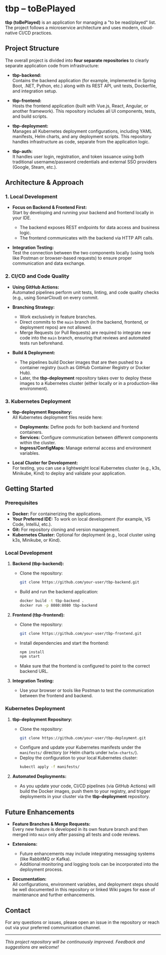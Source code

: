 # tbp – toBePlayed

**tbp (toBePlayed)** is an application for managing a "to be read/played" list. The project follows a microservice architecture and uses modern, cloud-native CI/CD practices.

## Project Structure

The overall project is divided into **four separate repositories** to clearly separate application code from infrastructure:

- **tbp-backend:**  
  Contains the backend application (for example, implemented in Spring Boot, .NET, Python, etc.) along with its REST API, unit tests, Dockerfile, and integration setup.

- **tbp-frontend:**  
  Hosts the frontend application (built with Vue.js, React, Angular, or another framework). This repository includes all UI components, tests, and build scripts.

- **tbp-deployment:**  
  Manages all Kubernetes deployment configurations, including YAML manifests, Helm charts, and any deployment scripts. This repository handles infrastructure as code, separate from the application logic.

- **tbp-auth:**  
  It handles user login, registration, and token issuance using both traditional username/password credentials and external SSO providers (Google, Steam, etc.).

## Architecture & Approach

### 1. Local Development

- **Focus on Backend & Frontend First:**  
  Start by developing and running your backend and frontend locally in your IDE.
  - The backend exposes REST endpoints for data access and business logic.
  - The frontend communicates with the backend via HTTP API calls.
  
- **Integration Testing:**  
  Test the connection between the two components locally (using tools like Postman or browser-based requests) to ensure proper communication and data exchange.

### 2. CI/CD and Code Quality

- **Using GitHub Actions:**  
  Automated pipelines perform unit tests, linting, and code quality checks (e.g., using SonarCloud) on every commit.
  
- **Branching Strategy:**  
  - Work exclusively in feature branches.  
  - Direct commits to the `main` branch (in the backend, frontend, or deployment repos) are not allowed.
  - Merge Requests (or Pull Requests) are required to integrate new code into the `main` branch, ensuring that reviews and automated tests run beforehand.
  
- **Build & Deployment:**  
  - The pipelines build Docker images that are then pushed to a container registry (such as GitHub Container Registry or Docker Hub).
  - Later, the **tbp-deployment** repository takes over to deploy these images to a Kubernetes cluster (either locally or in a production-like environment).

### 3. Kubernetes Deployment

- **tbp-deployment Repository:**  
  All Kubernetes deployment files reside here:
  - **Deployments:** Define pods for both backend and frontend containers.
  - **Services:** Configure communication between different components within the cluster.
  - **Ingress/ConfigMaps:** Manage external access and environment variables.
  
- **Local Cluster for Development:**  
  For testing, you can use a lightweight local Kubernetes cluster (e.g., k3s, Minikube, Kind) to deploy and validate your application.

## Getting Started

### Prerequisites

- **Docker:** For containerizing the applications.
- **Your Preferred IDE:** To work on local development (for example, VS Code, IntelliJ, etc.).
- **Git:** For repository cloning and version management.
- **Kubernetes Cluster:** Optional for deployment (e.g., local cluster using k3s, Minikube, or Kind).

### Local Development

1. **Backend (tbp-backend):**
   - Clone the repository:
     ```bash
     git clone https://github.com/your-user/tbp-backend.git
     ```
   - Build and run the backend application:
     ```bash
     docker build -t tbp-backend .
     docker run -p 8080:8080 tbp-backend
     ```

2. **Frontend (tbp-frontend):**
   - Clone the repository:
     ```bash
     git clone https://github.com/your-user/tbp-frontend.git
     ```
   - Install dependencies and start the frontend:
     ```bash
     npm install
     npm start
     ```
   - Make sure that the frontend is configured to point to the correct backend URL.

3. **Integration Testing:**
   - Use your browser or tools like Postman to test the communication between the frontend and backend.

### Kubernetes Deployment

1. **tbp-deployment Repository:**
   - Clone the repository:
     ```bash
     git clone https://github.com/your-user/tbp-deployment.git
     ```
   - Configure and update your Kubernetes manifests under the `manifests/` directory (or Helm charts under `helm-charts/`).
   - Deploy the configuration to your local Kubernetes cluster:
     ```bash
     kubectl apply -f manifests/
     ```

2. **Automated Deployments:**
   - As you update your code, CI/CD pipelines (via GitHub Actions) will build the Docker images, push them to your registry, and trigger deployments in your cluster via the **tbp-deployment** repository.

## Future Enhancements

- **Feature Branches & Merge Requests:**  
  Every new feature is developed in its own feature branch and then merged into `main` only after passing all tests and code reviews.
  
- **Extensions:**  
  - Future enhancements may include integrating messaging systems (like RabbitMQ or Kafka).
  - Additional monitoring and logging tools can be incorporated into the deployment process.
  
- **Documentation:**  
  All configurations, environment variables, and deployment steps should be well documented in this repository or linked Wiki pages for ease of maintenance and further enhancements.

## Contact

For any questions or issues, please open an issue in the repository or reach out via your preferred communication channel.

---

*This project repository will be continuously improved. Feedback and suggestions are welcome!* 
